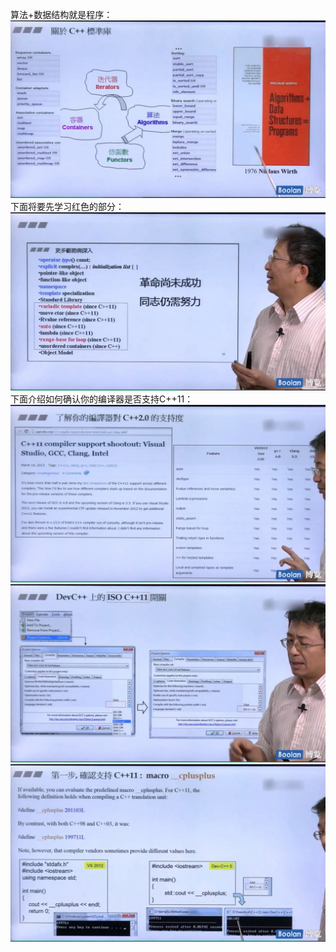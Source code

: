 算法+数据结构就是程序：
![](attachments/13.1.1关于C++标准库.jpg)
下面将要先学习红色的部分：
![](attachments/13.2.1关于C++标准库.jpg)
下面介绍如何确认你的编译器是否支持C++11：
![](attachments/13.3.1关于C++标准库.jpg)
![](attachments/13.3.2关于C++标准库.jpg)
![](attachments/13.3.3关于C++标准库.jpg)